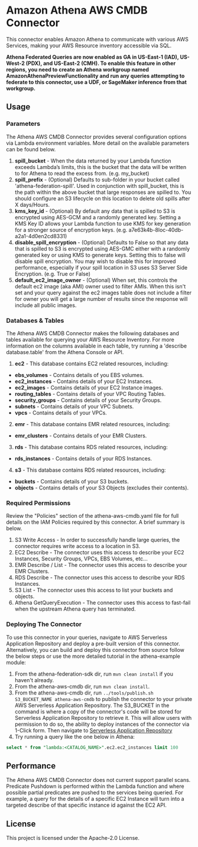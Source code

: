 # Amazon Athena AWS CMDB Connector

This connector enables Amazon Athena to communicate with various AWS Services, making your AWS Resource inventory accessible via SQL. 

**Athena Federated Queries are now enabled as GA in US-East-1 (IAD), US-West-2 (PDX), and US-East-2 (CMH). To enable this feature in other regions, you need to create an Athena workgroup named AmazonAthenaPreviewFunctionality and run any queries attempting to federate to this connector, use a UDF, or SageMaker inference from that workgroup.**

## Usage

### Parameters

The Athena AWS CMDB Connector provides several configuration options via Lambda environment variables. More detail on the available parameters can be found below.

1. **spill_bucket** - When the data returned by your Lambda function exceeds Lambda’s limits, this is the bucket that the data will be written to for Athena to read the excess from. (e.g. my_bucket)
2. **spill_prefix** - (Optional) Defaults to sub-folder in your bucket called 'athena-federation-spill'. Used in conjunction with spill_bucket, this is the path within the above bucket that large responses are spilled to. You should configure an S3 lifecycle on this location to delete old spills after X days/Hours.
3. **kms_key_id** - (Optional) By default any data that is spilled to S3 is encrypted using AES-GCM and a randomly generated key. Setting a KMS Key ID allows your Lambda function to use KMS for key generation for a stronger source of encryption keys. (e.g. a7e63k4b-8loc-40db-a2a1-4d0en2cd8331)
4. **disable_spill_encryption** - (Optional) Defaults to False so that any data that is spilled to S3 is encrypted using AES-GMC either with a randomly generated key or using KMS to generate keys. Setting this to false will disable spill encryption. You may wish to disable this for improved performance, especially if your spill location in S3 uses S3 Server Side Encryption. (e.g. True or False)
5. **default_ec2_image_owner** - (Optional) When set, this controls the default ec2 image (aka AMI) owner used to filter AMIs. When this isn't set and your query against the ec2 images table does not include a filter for owner you will get a large number of results since the response will include all public images.

### Databases & Tables

The Athena AWS CMDB Connector makes the following databases and tables available for querying your AWS Resource Inventory. For more information on the columns available in each table, try running a 'describe database.table' from the Athena Console or API.

1. **ec2** - This database contains EC2 related resources, including: 
  * **ebs_volumes** - Contains details of you EBS volumes.
  * **ec2_instances** - Contains details of your EC2 Instances.
  * **ec2_images** - Contains details of your EC2 Instance images.
  * **routing_tables** - Contains details of your VPC Routing Tables.
  * **security_groups** - Contains details of your Security Groups.
  * **subnets** - Contains details of your VPC Subnets.
  * **vpcs** - Contains details of your VPCs.
2. **emr** - This database contains EMR related resources, including:
  * **emr_clusters** - Contains details of your EMR Clusters.
3. **rds** - This database contains RDS related resources, including:
  * **rds_instances** - Contains details of your RDS Instances.
4. **s3** - This database contains RDS related resources, including:
  * **buckets** - Contains details of your S3 buckets.
  * **objects** - Contains details of your S3 Objects (excludes their contents).
  
### Required Permissions

Review the "Policies" section of the athena-aws-cmdb.yaml file for full details on the IAM Policies required by this connector. A brief summary is below.

1. S3 Write Access - In order to successfully handle large queries, the connector requires write access to a location in S3. 
1. EC2 Describe - The connector uses this access to describe your EC2 Instances, Security Groups, VPCs, EBS Volumes, etc...
1. EMR Describe / List - The connector uses this access to describe your EMR Clusters.
1. RDS Describe - The connector uses this access to describe your RDS Instances.
1. S3 List - The connector uses this access to list your buckets and objects.
1. Athena GetQueryExecution - The connector uses this access to fast-fail when the upstream Athena query has terminated.

### Deploying The Connector

To use this connector in your queries, navigate to AWS Serverless Application Repository and deploy a pre-built version of this connector. Alternatively, you can build and deploy this connector from source follow the below steps or use the more detailed tutorial in the athena-example module:

1. From the athena-federation-sdk dir, run `mvn clean install` if you haven't already.
2. From the athena-aws-cmdb dir, run `mvn clean install`.
3. From the athena-aws-cmdb dir, run  `../tools/publish.sh S3_BUCKET_NAME athena-aws-cmdb` to publish the connector to your private AWS Serverless Application Repository. The S3_BUCKET in the command is where a copy of the connector's code will be stored for Serverless Application Repository to retrieve it. This will allow users with permission to do so, the ability to deploy instances of the connector via 1-Click form. Then navigate to [Serverless Application Repository](https://aws.amazon.com/serverless/serverlessrepo)
4. Try running a query like the one below in Athena: 
```sql
select * from "lambda:<CATALOG_NAME>".ec2.ec2_instances limit 100
```

## Performance

The Athena AWS CMDB Connector does not current support parallel scans. Predicate Pushdown is performed within the Lambda function and where possible partial predicates are pushed to the services being queried. For example, a query for the details of a specific EC2 Instance will turn into a targeted describe of that specific instance id against the EC2 API. 

## License

This project is licensed under the Apache-2.0 License.